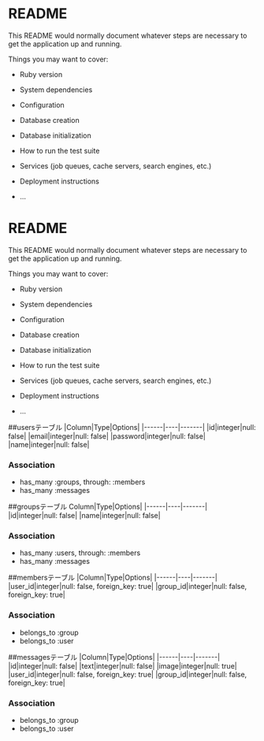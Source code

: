 # README

This README would normally document whatever steps are necessary to get the
application up and running.

Things you may want to cover:

* Ruby version

* System dependencies

* Configuration

* Database creation

* Database initialization

* How to run the test suite

* Services (job queues, cache servers, search engines, etc.)

* Deployment instructions

* ...
# README

This README would normally document whatever steps are necessary to get the
application up and running.

Things you may want to cover:

* Ruby version

* System dependencies

* Configuration

* Database creation

* Database initialization

* How to run the test suite

* Services (job queues, cache servers, search engines, etc.)

* Deployment instructions

* ...

##usersテーブル
|Column|Type|Options|
|------|----|-------|
|id|integer|null: false|
|email|integer|null: false|
|password|integer|null: false|
|name|integer|null: false|

### Association
- has_many :groups, through: :members
- has_many :messages

##groupsテーブル
Column|Type|Options|
|------|----|-------|
|id|integer|null: false|
|name|integer|null: false|

### Association
- has_many :users, through: :members
- has_many :messages

##membersテーブル
|Column|Type|Options|
|------|----|-------|
|user_id|integer|null: false, foreign_key: true|
|group_id|integer|null: false, foreign_key: true|

### Association
- belongs_to :group
- belongs_to :user

##messagesテーブル
|Column|Type|Options|
|------|----|-------|
|id|integer|null: false|
|text|integer|null: false|
|image|integer|null: true|
|user_id|integer|null: false, foreign_key: true|
|group_id|integer|null: false, foreign_key: true|

### Association
- belongs_to :group
- belongs_to :user
